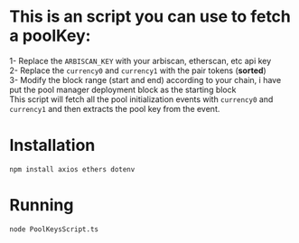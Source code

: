 # This is an script you can use to fetch a poolKey:<br>

1- Replace the `ARBISCAN_KEY` with your arbiscan, etherscan, etc api key<br>
2- Replace the `currency0` and `currency1` with the pair tokens (**sorted**)<br>
3- Modify the block range (start and end) according to your chain, i have put the pool manager deployment block as the starting block<br>
This script will fetch all the pool initialization events with `currency0` and `currency1` and then extracts the pool key from the event.<br>

# Installation
`npm install axios ethers dotenv`

# Running
`node PoolKeysScript.ts`
